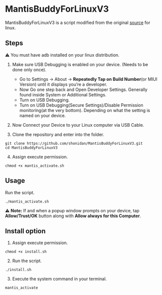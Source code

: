 # MantisBuddyForLinuxV3

MantisBuddyForLinuxV3 is a script modified from the original [source](https://mantispro.app/buddy/) for linux.

## Steps

⚠️ You must have adb installed on your linux distribution.

1. Make sure USB Debugging is enabled on your device. (Needs to be done only once).
   * Go to Settings -> About -> **Repeatedly Tap on Build Number**(or MIUI Version) until it displays you’re a developer.
   * Now Go one step back and Open Developer Settings. Generally found inside System or Additional Settings.
   * Turn on USB Debugging.
   * Turn on USB Debugging(Secure Settings)/Disable Permission monitoring(at the very bottom). Depending on what the setting is named on your device.

2. Now Connect your Device to your Linux computer via USB Cable.
3. Clone the repository and enter into the folder.
```
git clone https://github.com/shonidan/MantisBuddyForLinuxV3.git
cd MantisBuddyForLinuxV3
```
4. Assign execute permission.
```
chmod +x mantis_activate.sh
```

## Usage

Run the script.
```
./mantis_activate.sh
```

⚠️ **Note:** If and when a popup window prompts on your device, tap **Allow/Trust/OK** button along with **Allow always for this Computer**.

## Install option

1. Assign execute permission.
```
chmod +x install.sh
```
2. Run the script.
```
./install.sh
```
3. Execute the system command in your terminal.
```bash
mantis_activate
```
